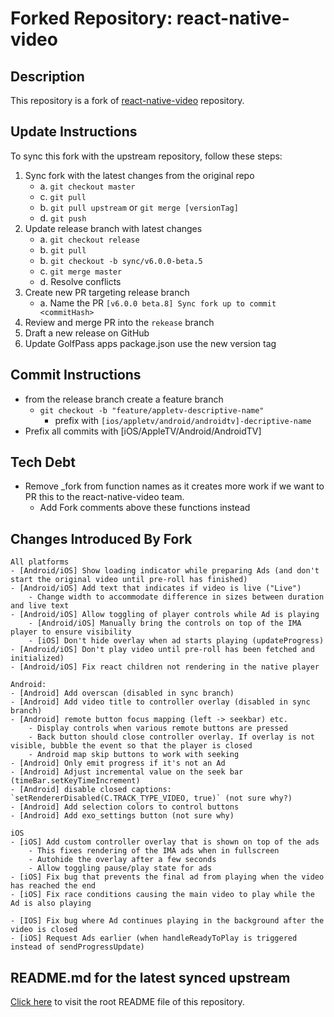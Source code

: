 # Forked Repository: react-native-video

## Description
This repository is a fork of [react-native-video](https://github.com/react-native-video/react-native-video) repository. 

## Update Instructions
To sync this fork with the upstream repository, follow these steps:
1. Sync fork with the latest changes from the original repo
    - a. `git checkout master`
    - c. `git pull`
    - b. `git pull upstream` or `git merge [versionTag]`
    - d. `git push`
2. Update release branch with latest changes
    - a. `git checkout release`
    - b. `git pull`
    - b. `git checkout -b sync/v6.0.0-beta.5`
    - c. `git merge master`
    - d. Resolve conflicts
3. Create new PR targeting release branch
    - a. Name the PR `[v6.0.0 beta.8] Sync fork up to commit <commitHash>`
4. Review and merge PR into the `rekease` branch
5. Draft a new release on GitHub
6. Update GolfPass apps package.json use the new version tag

## Commit Instructions
- from the release branch create a feature branch
   - `git checkout -b "feature/appletv-descriptive-name"`
       - prefix with `[ios/appletv/android/androidtv]-decriptive-name`
- Prefix all commits with [iOS/AppleTV/Android/AndroidTV]

## Tech Debt
- Remove _fork from function names as it creates more work if we want to PR this to the react-native-video team.
   -  Add Fork comments above these functions instead

## Changes Introduced By Fork
```
All platforms
- [Android/iOS] Show loading indicator while preparing Ads (and don't start the original video until pre-roll has finished)
- [Android/iOS] Add text that indicates if video is live ("Live")
    - Change width to accommodate difference in sizes between duration and live text
- [Android/iOS] Allow toggling of player controls while Ad is playing
    - [Android/iOS] Manually bring the controls on top of the IMA player to ensure visibility
    - [iOS] Don't hide overlay when ad starts playing (updateProgress)
- [Android/iOS] Don't play video until pre-roll has been fetched and initialized)
- [Android/iOS] Fix react children not rendering in the native player

Android:
- [Android] Add overscan (disabled in sync branch)
- [Android] Add video title to controller overlay (disabled in sync branch) 
- [Android] remote button focus mapping (left -> seekbar) etc.
    - Display controls when various remote buttons are pressed
    - Back button should close controller overlay. If overlay is not visible, bubble the event so that the player is closed
    - Android map skip buttons to work with seeking
- [Android] Only emit progress if it's not an Ad
- [Android] Adjust incremental value on the seek bar (timeBar.setKeyTimeIncrement)
- [Android] disable closed captions: `setRendererDisabled(C.TRACK_TYPE_VIDEO, true)` (not sure why?)
- [Android] Add selection colors to control buttons
- [Android] Add exo_settings button (not sure why)

iOS
- [iOS] Add custom controller overlay that is shown on top of the ads
    - This fixes rendering of the IMA ads when in fullscreen
    - Autohide the overlay after a few seconds
    - Allow toggling pause/play state for ads
- [iOS] Fix bug that prevents the final ad from playing when the video has reached the end
- [iOS] Fix race conditions causing the main video to play while the Ad is also playing

- [IOS] Fix bug where Ad continues playing in the background after the video is closed
- [iOS] Request Ads earlier (when handleReadyToPlay is triggered instead of sendProgressUpdate)
```

## README.md for the latest synced upstream
[Click here](/README.md) to visit the root README file of this repository.
